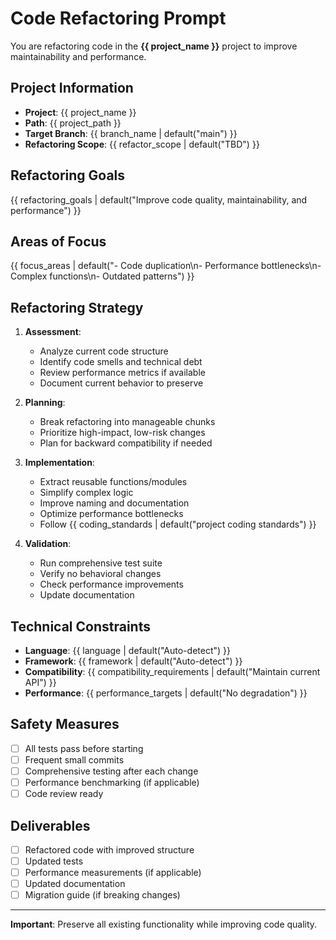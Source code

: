 # Code Refactoring Prompt

You are refactoring code in the **{{ project_name }}** project to improve maintainability and performance.

## Project Information

- **Project**: {{ project_name }}
- **Path**: {{ project_path }}
- **Target Branch**: {{ branch_name | default("main") }}
- **Refactoring Scope**: {{ refactor_scope | default("TBD") }}

## Refactoring Goals

{{ refactoring_goals | default("Improve code quality, maintainability, and performance") }}

## Areas of Focus

{{ focus_areas | default("- Code duplication\n- Performance bottlenecks\n- Complex functions\n- Outdated patterns") }}

## Refactoring Strategy

1. **Assessment**:
   - Analyze current code structure
   - Identify code smells and technical debt
   - Review performance metrics if available
   - Document current behavior to preserve

2. **Planning**:
   - Break refactoring into manageable chunks
   - Prioritize high-impact, low-risk changes
   - Plan for backward compatibility if needed

3. **Implementation**:
   - Extract reusable functions/modules
   - Simplify complex logic
   - Improve naming and documentation
   - Optimize performance bottlenecks
   - Follow {{ coding_standards | default("project coding standards") }}

4. **Validation**:
   - Run comprehensive test suite
   - Verify no behavioral changes
   - Check performance improvements
   - Update documentation

## Technical Constraints

- **Language**: {{ language | default("Auto-detect") }}
- **Framework**: {{ framework | default("Auto-detect") }}
- **Compatibility**: {{ compatibility_requirements | default("Maintain current API") }}
- **Performance**: {{ performance_targets | default("No degradation") }}

## Safety Measures

- [ ] All tests pass before starting
- [ ] Frequent small commits
- [ ] Comprehensive testing after each change
- [ ] Performance benchmarking (if applicable)
- [ ] Code review ready

## Deliverables

- [ ] Refactored code with improved structure
- [ ] Updated tests
- [ ] Performance measurements (if applicable)
- [ ] Updated documentation
- [ ] Migration guide (if breaking changes)

---

**Important**: Preserve all existing functionality while improving code quality.